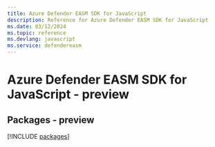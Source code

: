 ```yaml
---
title: Azure Defender EASM SDK for JavaScript
description: Reference for Azure Defender EASM SDK for JavaScript
ms.date: 03/12/2024
ms.topic: reference
ms.devlang: javascript
ms.service: defendereasm
---
```

# Azure Defender EASM SDK for JavaScript - preview
## Packages - preview
[!INCLUDE [packages](defender-easm-index.md)]